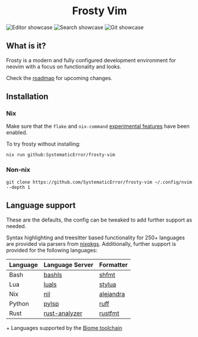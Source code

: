 <h1 align="center">Frosty Vim</h1>

![Editor showcase](https://github.com/SystematicError/frosty-vim/assets/63366086/ab4f0a59-16db-47da-8530-d32565885db8)
![Search showcase](https://github.com/SystematicError/frosty-vim/assets/63366086/d7758606-91b1-46bd-ab93-1c4ec0b24a69)
![Git showcase](https://github.com/SystematicError/frosty-vim/assets/63366086/307e0922-a604-4b16-a4b3-6292e605bc95)

## What is it?

Frosty is a modern and fully configured development environment for neovim with a focus on functionality and looks.

Check the [roadmap](https://github.com/SystematicError/frosty-vim/issues/1) for upcoming changes.

## Installation

### Nix

Make sure that the `flake` and `nix-command` [experimental features](https://nixos.org/manual/nix/unstable/contributing/experimental-features.html) have been enabled.

To try frosty without installing:

```console
nix run github:SystematicError/frosty-vim
```

### Non-nix

```console
git clone https://github.com/SystematicError/frosty-vim ~/.config/nvim --depth 1
```

## Language support

These are the defaults, the config can be tweaked to add further support as needed.

Syntax highlighting and treesitter based functionality for 250+ languages are provided via parsers from [nixpkgs](https://search.nixos.org/packages?channel=unstable&query=vimPlugins.nvim-treesitter-parsers).
Additionally, further support is provided for the following languages:

| Language | Language Server                                             | Formatter                                             |
| -------- | ----------------------------------------------------------- | ----------------------------------------------------- |
| Bash     | [bashls](https://github.com/bash-lsp/bash-language-server)  | [shfmt](https://github.com/mvdan/sh)                  |
| Lua      | [luals](https://github.com/LuaLS/lua-language-server)       | [stylua](https://github.com/JohnnyMorganz/StyLua)     |
| Nix      | [nil](https://github.com/oxalica/nil)                       | [alejandra](https://github.com/kamadorueda/alejandra) |
| Python   | [pylsp](https://github.com/python-lsp/python-lsp-server/)   | [ruff](https://github.com/astral-sh/ruff)             |
| Rust     | [rust-analyzer](https://github.com/rust-lang/rust-analyzer) | [rustfmt](https://github.com/rust-lang/rustfmt)       |

\+ Languages supported by the [Biome toolchain](https://biomejs.dev/internals/language-support/)
